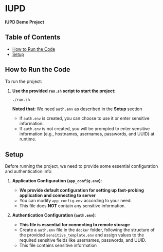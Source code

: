 # IUPD

**IUPD Demo Project**

## Table of Contents

- [How to Run the Code](#how-to-run-the-code)
- [Setup](#setup)

## How to Run the Code

To run the project:

1. **Use the provided `run.sh` script to start the project**:

   ```bash
   ./run.sh
   ```

   **Noted that:**
   We need `auth.env` as described in the **Setup** section

   - If `auth.env` is created, you can choose to use it or enter sensitive information.
   - If `auth.env` is not created, you will be prompted to enter sensitive information (e.g., hostnames, usernames, passwords, and UUID) at runtime.

## Setup

Before running the project, we need to provide some essential configuration and authentication info:

1. **Application Configuration (`app_config.env`)**:

   - **We provide default configuration for setting up fast-probing application and connecting to server**
   - You can modify `app_config.env` according to your need.
   - This file does **NOT** contain any sensitive information.

2. **Authentication Configuration (`auth.env`)**:
   - **This file is essential for connecting to remote storage**
   - Create a `auth.env` file in the `docker` folder, following the structure of the provided `sensitive_template.env` and assign values to the required sensitive fields like usernames, passwords, and UUID.
   - This file contains sensitive information
